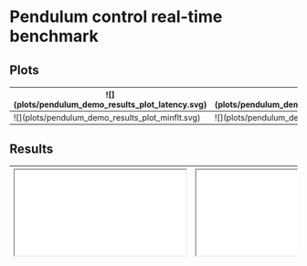 # Pendulum control real-time benchmark

## Plots

<table>
<thead>
  <tr>
    <th>![](plots/pendulum_demo_results_plot_latency.svg)</th>
    <th>![](plots/pendulum_demo_results_plot_latency_hist.svg)</th>
  </tr>
</thead>
<tbody>
  <tr>
    <td>![](plots/pendulum_demo_results_plot_minflt.svg) </td>
    <td>![](plots/pendulum_demo_results_plot_majflt.svg)</td>
  </tr>
</tbody>
</table>

## Results

<table>
<thead>
  <tr>
    <th><iframe src="experiments/pendulum_demo_results_statistics.txt"></iframe></th>
    <th><iframe src="experiments/pendulum_demo_results.txt"></iframe></th>
  </tr>
</thead>
</table>